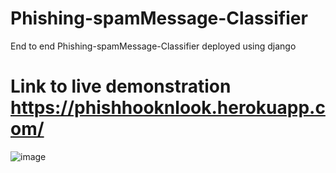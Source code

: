# Phishing-spamMessage-Classifier
 End to end Phishing-spamMessage-Classifier deployed using django
 
 # Link to live demonstration https://phishhooknlook.herokuapp.com/
 
 ![image](https://user-images.githubusercontent.com/64827508/123209674-2ebc6b00-d47e-11eb-9d36-73bb1152166e.png)

